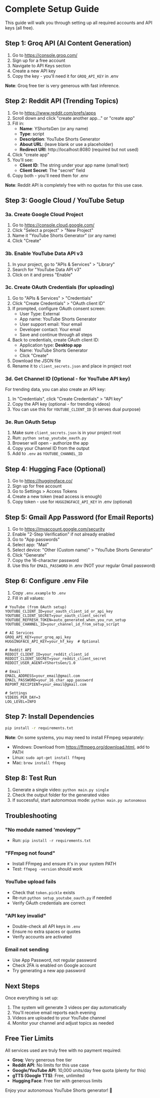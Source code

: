 # Complete Setup Guide

This guide will walk you through setting up all required accounts and API keys (all free).

## Step 1: Groq API (AI Content Generation)

1. Go to https://console.groq.com/
2. Sign up for a free account
3. Navigate to API Keys section
4. Create a new API key
5. Copy the key - you'll need it for `GROQ_API_KEY` in .env

**Note**: Groq free tier is very generous with fast inference.

## Step 2: Reddit API (Trending Topics)

1. Go to https://www.reddit.com/prefs/apps
2. Scroll down and click "create another app..." or "create app"
3. Fill in:
   - **Name**: YShortsGen (or any name)
   - **Type**: script
   - **Description**: YouTube Shorts Generator
   - **About URL**: (leave blank or use a placeholder)
   - **Redirect URI**: http://localhost:8080 (required but not used)
4. Click "create app"
5. You'll see:
   - **Client ID**: The string under your app name (small text)
   - **Client Secret**: The "secret" field
6. Copy both - you'll need them for .env

**Note**: Reddit API is completely free with no quotas for this use case.

## Step 3: Google Cloud / YouTube Setup

### 3a. Create Google Cloud Project

1. Go to https://console.cloud.google.com/
2. Click "Select a project" > "New Project"
3. Name it "YouTube Shorts Generator" (or any name)
4. Click "Create"

### 3b. Enable YouTube Data API v3

1. In your project, go to "APIs & Services" > "Library"
2. Search for "YouTube Data API v3"
3. Click on it and press "Enable"

### 3c. Create OAuth Credentials (for uploading)

1. Go to "APIs & Services" > "Credentials"
2. Click "Create Credentials" > "OAuth client ID"
3. If prompted, configure OAuth consent screen:
   - User Type: External
   - App name: YouTube Shorts Generator
   - User support email: Your email
   - Developer contact: Your email
   - Save and continue through all steps
4. Back to credentials, create OAuth client ID:
   - Application type: **Desktop app**
   - Name: YouTube Shorts Generator
   - Click "Create"
5. Download the JSON file
6. Rename it to `client_secrets.json` and place in project root

### 3d. Get Channel ID (Optional - for YouTube API key)

For trending data, you can also create an API key:

1. In "Credentials", click "Create Credentials" > "API key"
2. Copy the API key (optional - for trending videos)
3. You can use this for `YOUTUBE_CLIENT_ID` (it serves dual purpose)

### 3e. Run OAuth Setup

1. Make sure `client_secrets.json` is in your project root
2. Run: `python setup_youtube_oauth.py`
3. Browser will open - authorize the app
4. Copy your Channel ID from the output
5. Add to `.env` as `YOUTUBE_CHANNEL_ID`

## Step 4: Hugging Face (Optional)

1. Go to https://huggingface.co/
2. Sign up for free account
3. Go to Settings > Access Tokens
4. Create a new token (read access is enough)
5. Copy token - use for `HUGGINGFACE_API_KEY` in .env (optional)

## Step 5: Gmail App Password (for Email Reports)

1. Go to https://myaccount.google.com/security
2. Enable "2-Step Verification" if not already enabled
3. Go to "App passwords"
4. Select app: "Mail"
5. Select device: "Other (Custom name)" > "YouTube Shorts Generator"
6. Click "Generate"
7. Copy the 16-character password
8. Use this for `EMAIL_PASSWORD` in .env (NOT your regular Gmail password)

## Step 6: Configure .env File

1. Copy `.env.example` to `.env`
2. Fill in all values:

```env
# YouTube (from OAuth setup)
YOUTUBE_CLIENT_ID=your_oauth_client_id_or_api_key
YOUTUBE_CLIENT_SECRET=your_oauth_client_secret
YOUTUBE_REFRESH_TOKEN=auto_generated_when_you_run_setup
YOUTUBE_CHANNEL_ID=your_channel_id_from_setup_script

# AI Services
GROQ_API_KEY=your_groq_api_key
HUGGINGFACE_API_KEY=your_hf_key  # Optional

# Reddit API
REDDIT_CLIENT_ID=your_reddit_client_id
REDDIT_CLIENT_SECRET=your_reddit_client_secret
REDDIT_USER_AGENT=YShortsGen/1.0

# Email
EMAIL_ADDRESS=your_email@gmail.com
EMAIL_PASSWORD=your_16_char_app_password
REPORT_RECIPIENT=your_email@gmail.com

# Settings
VIDEOS_PER_DAY=3
LOG_LEVEL=INFO
```

## Step 7: Install Dependencies

```bash
pip install -r requirements.txt
```

**Note**: On some systems, you may need to install FFmpeg separately:
- Windows: Download from https://ffmpeg.org/download.html, add to PATH
- Linux: `sudo apt-get install ffmpeg`
- Mac: `brew install ffmpeg`

## Step 8: Test Run

1. Generate a single video: `python main.py single`
2. Check the output folder for the generated video
3. If successful, start autonomous mode: `python main.py autonomous`

## Troubleshooting

### "No module named 'moviepy'"
- Run: `pip install -r requirements.txt`

### "FFmpeg not found"
- Install FFmpeg and ensure it's in your system PATH
- Test: `ffmpeg -version` should work

### YouTube upload fails
- Check that `token.pickle` exists
- Re-run `python setup_youtube_oauth.py` if needed
- Verify OAuth credentials are correct

### "API key invalid"
- Double-check all API keys in `.env`
- Ensure no extra spaces or quotes
- Verify accounts are activated

### Email not sending
- Use App Password, not regular password
- Check 2FA is enabled on Google account
- Try generating a new app password

## Next Steps

Once everything is set up:

1. The system will generate 3 videos per day automatically
2. You'll receive email reports each evening
3. Videos are uploaded to your YouTube channel
4. Monitor your channel and adjust topics as needed

## Free Tier Limits

All services used are truly free with no payment required:

- **Groq**: Very generous free tier
- **Reddit API**: No limits for this use case
- **Google/YouTube API**: 10,000 units/day free quota (plenty for this)
- **gTTS (Google TTS)**: Free, unlimited
- **Hugging Face**: Free tier with generous limits

Enjoy your autonomous YouTube Shorts generator! 🚀

